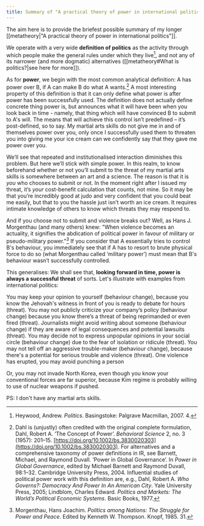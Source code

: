 ```yaml
---
title: Summary of "A practical theory of power in international politics"
---
```

The aim here is to provide the briefest possible summary of my longer [[metatheory|"A practical theory of power in international politics"]]. 

We operate with a very wide **definition of politics** as the activity through which people make the general rules under which they live[^heywood], and not any of its narrower (and more dogmatic) alternatives ([[metatheory#What is politics?|see here for more]]).

As for **power**, we begin with the most common analytical definition: A has power over B, if A can make B do what A wants.[^dahl] A most interesting property of this definition is that it can only define what power is after power has been successfully used. The definition does not actually define concrete thing power is, but announces what it will have been when you look back in time - namely, that thing which will have convinced B to submit to A's will. The means that will achieve this control isn’t predefined – it’s post-defined, so to say. My martial arts skills do not give me in and of themselves power over you, only once I successfully used them to threaten you into giving me your ice cream can we confidently say that they gave me power over you.

We’ll see that repeated and institutionalised interaction diminishes this problem. But here we’ll stick with simple power. In this realm, to know beforehand whether or not you’ll submit to the threat of my martial arts skills is somewhere between an art and a science. The reason is that it is _you_ who chooses to submit or not. In the moment right after I issued my threat, it’s _your_ cost-benefit calculation that counts, not mine. So it may be that you’re incredibly good at judo and very confident that you could beat me easily, but that to you the hassle just isn’t worth an ice cream. It requires intimate knowledge of others to know which threats they may respond to.

And if you choose not to submit and violence breaks out? Well, as Hans J. Morgenthau (and many others) knew: "When violence becomes an actuality, it signifies the abdication of political power in favour of military or pseudo-military power."[^morgenthau] If you consider that A essentially tries to control B's behaviour, you immediately see that if A has to resort to brute physical force to do so (what Morgenthau called ‘military power’) must mean that B's behaviour wasn’t successfully controlled. 

This generalises: We shall see that, **looking forward in time, power is always a successful threat** of sorts. Let's illustrate with examples from international politics:

You may keep your opinion to yourself (behaviour change), because you know the Jehovah's witness in front of you is ready to debate for hours (threat). You may not publicly criticize your company’s policy (behaviour change) because you know there’s a threat of being reprimanded or even fired (threat). Journalists might avoid writing about someone (behaviour change) if they are aware of legal consequences and potential lawsuits (threat). You may decide not to express unpopular opinions in your social circle (behaviour change) due to the fear of isolation or ridicule (threat). You may not tell off an aggressive trouble-maker (behaviour change), because there's a potential for serious trouble and violence (threat). One violence has erupted, you may avoid punching a person 

Or, you may not invade North Korea, even though you know your conventional forces are far superior, because Kim regime is probably willing to use of nuclear weapons if pushed.

PS: I don't have any martial arts skills.

[^heywood]: Heywood, Andrew. _Politics_. Basingstoke: Palgrave Macmillan, 2007. 4.
[^dahl]: Dahl is (unjustly) often credited with the original complete formulation, Dahl, Robert A. ‘The Concept of Power’. _Behavioral Science_ 2, no. 3 (1957): 201–15. [https://doi.org/10.1002/bs.3830020303](https://doi.org/10.1002/bs.3830020303). For alternatives and a comprehensive taxonomy of power definitions in IR, see Barnett, Michael, and Raymond Duvall. ‘Power in Global Governance’. In _Power in Global Governance_, edited by Michael Barnett and Raymond Duvall, 98:1–32. Cambridge University Press, 2004. Influential studies of political power work with this definition are, e.g., Dahl, Robert A. _Who Governs?: Democracy And Power In An American City_. Yale University Press, 2005; Lindblom, Charles Edward. _Politics and Markets: The World’s Political Economic Systems_. Basic Books, 1977.
[^morgenthau]: Morgenthau, Hans Joachim. _Politics among Nations: The Struggle for Power and Peace_. Edited by Kenneth W. Thompson. Knopf, 1985. 31.